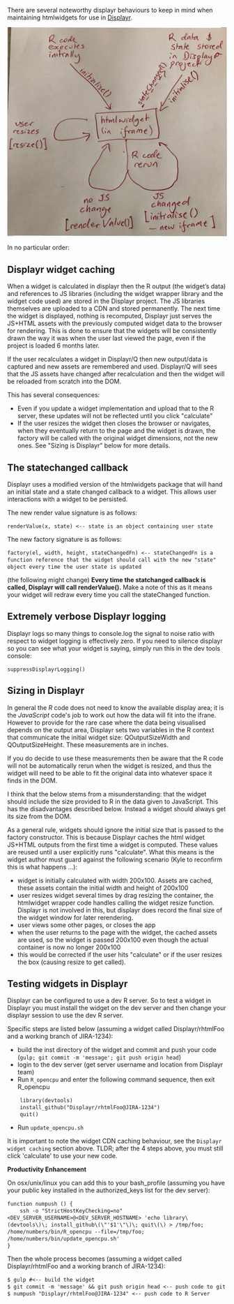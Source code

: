 There are several noteworthy displayr behaviours to keep in mind when maintaining htmlwidgets for use in [Displayr](https://app.displayr.com).

![htmlwidget lifecycle](https://raw.githubusercontent.com/Displayr/rhtmlBuildUtils/master/docs/widget%20life%20cycle.jpg)

In no particular order:

## Displayr widget caching
When a widget is calculated in displayr then the R output (the widget’s data) and references to JS libraries (including the widget wrapper library and the widget code used) are stored in the Displayr project.  The JS libraries themselves are uploaded to a CDN and stored permanently. The next time the widget is displayed, nothing is recomputed, Displayr just serves the JS+HTML assets with the previously computed widget data to the browser for rendering. This is done to ensure that the widgets will be consistently drawn the way it was when the user last viewed the page, even if the project is loaded 6 months later.

If the user recalculates a widget in Displayr/Q then new output/data is captured and new assets are remembered and used. Displayr/Q will sees that the JS assets have changed after recalculation and then the widget will be reloaded from scratch into the DOM.

This has several consequences:

* Even if you update a widget implementation and upload that to the R server, these updates will not be reflected until you click "calculate"
* If the user resizes the widget then closes the browser or navigates, when they eventually return to the page and the widget is drawn, the factory will be called with the original widget dimensions, not the new ones. See "Sizing is Displayr" below for more details.

## The statechanged callback

Displayr uses a modified version of the htmlwidgets package that will hand an initial state and a state changed callback to a widget. This allows user interactions with a widget to be persisted.

The new render value signature is as follows:

    renderValue(x, state) <-- state is an object containing user state
     
The new factory signature is as follows:

    factory(el, width, height, stateChangedFn) <-- stateChangedFn is a function reference that the widget should call with the new "state" object every time the user state is updated
    
(the following might change) **Every time the statchanged callback is called, Displayr will call renderValue().** Make a note of this as it means your widget will redraw every time you call the stateChanged function.

## Extremely verbose Displayr logging

Displayr logs so many things to console.log the signal to noise ratio with respect to widget logging is effectively zero. If you need to silence displayr so you can see what your widget is saying, simply run this in the dev tools console:

    suppressDisplayrLogging()
 
## Sizing in Displayr

In general the _R_ code does not need to know the available display area; it is the _JavaScript_ code's job to work out how the data will fit into the ifrane.  However to provide for the rare case where the data being visualised depends on the output area, Displayr sets two variables in the R context that communicate the initial widget size: QOutputSizeWidth and QOutputSizeHeight.  These measurements are in inches. 

If you do decide to use these measurements then be aware that the R code will not be automatically rerun when the widget is resized, and thus the widget will need to be able to fit the original data into whatever space it finds in the DOM.

I think that the below stems from a misunderstanding: that the widget should include the size provided to R in the data given to JavaScript.  This has the disadvantages described below.  Instead a widget should always get its size from the DOM.

As a general rule, widgets should ignore the initial size that is passed to the factory constructor. This is because Displayr caches the html widget JS+HTML outputs from the first time a widget is computed. These values are reused until a user explicitly runs "calculate". What this means is the widget author must guard against the following scenario (Kyle to reconfirm this is what happens ...):
 
* widget is initially calculated with width 200x100. Assets are cached, these assets contain the initial width and height of 200x100
* user resizes widget several times by drag resizing the container, the htmlwidget wrapper code handles calling the widget resize function. Displayr is not involved in this, but displayr does record the final size of the widget window for later rerendering.
* user views some other pages, or closes the app
* when the user returns to the page with the widget, the cached assets are used, so the widget is passed 200x100 even though the actual container is now no longer 200x100
* this would be corrected if the user hits "calculate" or if the user resizes the box (causing resize to get called).

## Testing widgets in Displayr

Displayr can be configured to use a dev R server. So to test a widget in Displayr you must install the widget on the dev server and then change your displayr session to use the dev R server. 

Specific steps are listed below (assuming a widget called Displayr/rhtmlFoo and a working branch of JIRA-1234):

* build the inst directory of the widget and commit and push your code (`gulp; git commit -m 'message'; git push origin head`)   
* login to the dev server (get server username and location from Displayr team)
* Run `R_opencpu` and enter the following command sequence, then exit R_opencpu
```
    library(devtools)
    install_github("Displayr/rhtmlFoo@JIRA-1234")
    quit() 

```
* Run `update_opencpu.sh`

It is important to note the widget CDN caching behaviour, see the `Displayr widget caching` section above. TLDR; after the 4 steps above, you must still click 'calculate' to use your new code.

**Productivity Enhancement**

On osx/unix/linux you can add this to your bash_profile (assuming you have your public key installed in the authorized_keys list for the dev server):
 
    function numpush () {
        ssh -o "StrictHostKeyChecking=no" <DEV_SERVER_USERNAME>@<DEV_SERVER_HOSTNAME> 'echo library\(devtools\)\; install_github\(\"'$1'\"\)\; quit\(\) > /tmp/foo; /home/numbers/bin/R_opencpu --file=/tmp/foo; /home/numbers/bin/update_opencpu.sh'
    } 

Then the whole process becomes (assuming a widget called Displayr/rhtmlFoo and a working branch of JIRA-1234):

    $ gulp #<-- build the widget
    $ git commit -m 'message' && git push origin head <-- push code to git
    $ numpush "Displayr/rhtmlFoo@JIRA-1234" <-- push code to R Server
